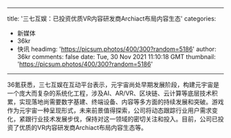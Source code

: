 
---
title: '三七互娱：已投资优质VR内容研发商Archiact布局内容生态'
categories: 
 - 新媒体
 - 36kr
 - 快讯
headimg: 'https://picsum.photos/400/300?random=5186'
author: 36kr
comments: false
date: Tue, 30 Nov 2021 11:10:18 GMT
thumbnail: 'https://picsum.photos/400/300?random=5186'
---

<div>   
36氪获悉，三七互娱在互动平台表示，元宇宙尚处早期发展阶段，构建元宇宙是一个庞大而复杂的系统化工程，涉及AI、AR/VR、区块链、云计算等底层技术积累，实现落地尚需要数字基建、终端设备、内容等多方面的持续发展和突破。游戏作为元宇宙一种呈现形式，未来前景值得探索，公司将动态跟踪行业用户需求变化，紧跟行业技术发展步伐，保持对这一领域的密切关注和投入。目前，公司已投资了优质的VR内容研发商Archiact布局内容生态等。  
</div>
            